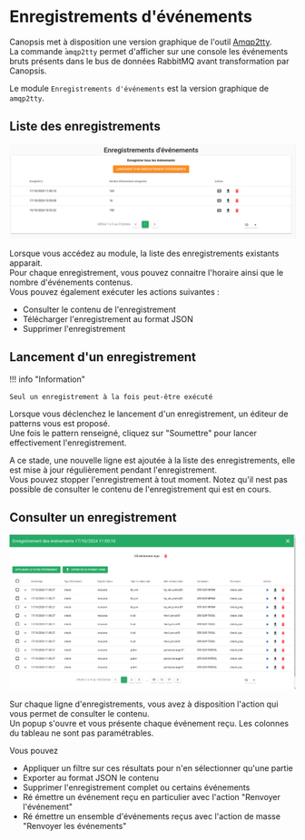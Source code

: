 # Enregistrements d'événements

Canopsis met à disposition une version graphique de l'outil [Amqp2tty](../../../guide-de-depannage/amqp2tty).  
La commande ̀`amqp2tty` permet d'afficher sur une console les événements bruts présents dans le bus de données RabbitMQ avant transformation par Canopsis.  

Le module `Enregistrements d'événements` est la version graphique de `amqp2tty`.


## Liste des enregistrements

![enregistrements-d-evenements](./img/enregistrements-d-evenements.png)

Lorsque vous accédez au module, la liste des enregistrements existants apparait.  
Pour chaque enregistrement, vous pouvez connaitre l'horaire ainsi que le nombre d'événements contenus.  
Vous pouvez également exécuter les actions suivantes :

* Consulter le contenu de l'enregistrement
* Télécharger l'enregistrement au format JSON
* Supprimer l'enregistrement

## Lancement d'un enregistrement

!!! info "Information"

    Seul un enregistrement à la fois peut-être exécuté

Lorsque vous déclenchez le lancement d'un enregistrement, un éditeur de patterns vous est proposé.  
Une fois le pattern renseigné, cliquez sur "Soumettre" pour lancer effectivement l'enregistrement.  

A ce stade, une nouvelle ligne est ajoutée à la liste des enregistrements, elle est mise à jour régulièrement pendant l'enregistrement.  
Vous pouvez stopper l'enregistrement à tout moment. Notez qu'il nest pas possible de consulter le contenu de l'enregistrement qui est en cours.  

## Consulter un enregistrement

![enregistrements-d-evenements-contenu](./img/enregistrements-d-evenements-contenu.png)

Sur chaque ligne d'enregistrements, vous avez à disposition l'action qui vous permet de consulter le contenu.  
Un popup s'ouvre et vous présente chaque événement reçu. Les colonnes du tableau ne sont pas paramétrables.  

Vous pouvez 

* Appliquer un filtre sur ces résultats pour n'en sélectionner qu'une partie
* Exporter au format JSON le contenu
* Supprimer l'enregistrement complet ou certains événements
* Ré émettre un événement reçu en particulier avec l'action "Renvoyer l'événement"
* Ré émettre un ensemble d'événements reçus avec l'action de masse "Renvoyer les événements"

